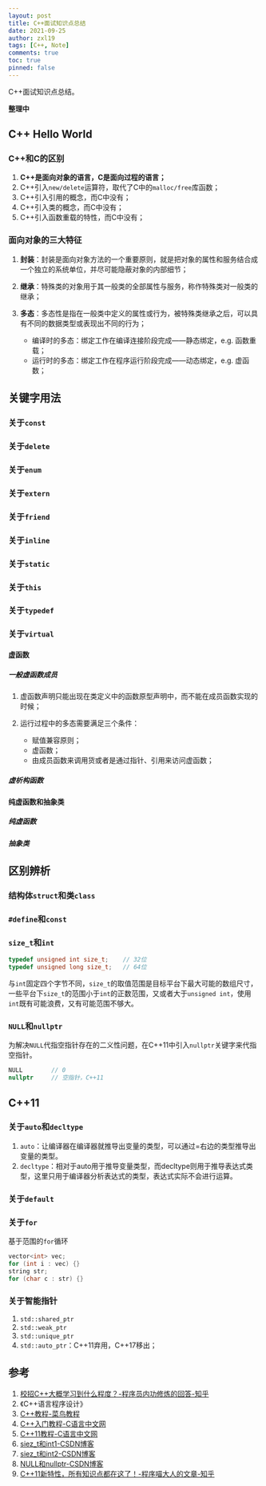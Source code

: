 ```yaml
---
layout: post
title: C++面试知识点总结
date: 2021-09-25
author: zxl19
tags: [C++, Note]
comments: true
toc: true
pinned: false
---
```


C++面试知识点总结。

<!-- more -->

**整理中**

## C++ Hello World

### C++和C的区别

1. **C++是面向对象的语言，C是面向过程的语言；**
2. C++引入`new/delete`运算符，取代了C中的`malloc/free`库函数；
3. C++引入引用的概念，而C中没有；
4. C++引入类的概念，而C中没有；
5. C++引入函数重载的特性，而C中没有；

### 面向对象的三大特征

1. **封装**：封装是面向对象方法的一个重要原则，就是把对象的属性和服务结合成一个独立的系统单位，并尽可能隐蔽对象的内部细节；
2. **继承**：特殊类的对象用于其一般类的全部属性与服务，称作特殊类对一般类的继承；
3. **多态**：多态性是指在一般类中定义的属性或行为，被特殊类继承之后，可以具有不同的数据类型或表现出不同的行为；

    - 编译时的多态：绑定工作在编译连接阶段完成——静态绑定，e.g. 函数重载；
    - 运行时的多态：绑定工作在程序运行阶段完成——动态绑定，e.g. 虚函数；

## 关键字用法

### 关于`const`

### 关于`delete`

### 关于`enum`

### 关于`extern`

### 关于`friend`

### 关于`inline`

### 关于`static`

### 关于`this`

### 关于`typedef`

### 关于`virtual`

#### 虚函数

##### 一般虚函数成员

1. 虚函数声明只能出现在类定义中的函数原型声明中，而不能在成员函数实现的时候；
2. 运行过程中的多态需要满足三个条件：

    - 赋值兼容原则；
    - 虚函数；
    - 由成员函数来调用货或者是通过指针、引用来访问虚函数；

##### 虚析构函数

#### 纯虚函数和抽象类

##### 纯虚函数

##### 抽象类

## 区别辨析

### 结构体`struct`和类`class`

### `#define`和`const`

### `size_t`和`int`

```cpp
typedef unsigned int size_t;    // 32位
typedef unsigned long size_t;   // 64位
```

与`int`固定四个字节不同，`size_t`的取值范围是目标平台下最大可能的数组尺寸，一些平台下`size_t`的范围小于`int`的正数范围，又或者大于`unsigned int`，使用`int`既有可能浪费，又有可能范围不够大。

### `NULL`和`nullptr`

为解决`NULL`代指空指针存在的二义性问题，在C++11中引入`nullptr`关键字来代指空指针。

```cpp
NULL        // 0
nullptr     // 空指针，C++11
```

## C++11

### 关于`auto`和`decltype`

1. `auto`：让编译器在编译器就推导出变量的类型，可以通过=右边的类型推导出变量的类型。
2. `decltype`：相对于auto用于推导变量类型，而decltype则用于推导表达式类型，这里只用于编译器分析表达式的类型，表达式实际不会进行运算。

### 关于`default`

### 关于`for`

基于范围的`for`循环

```cpp
vector<int> vec;
for (int i : vec) {}
string str;
for (char c : str) {}
```

### 关于智能指针

1. `std::shared_ptr`
2. `std::weak_ptr`
3. `std::unique_ptr`
4. `std::auto_ptr`：C++11弃用，C++17移出；

## 参考

1. [校招C++大概学习到什么程度？-程序员内功修炼的回答-知乎](https://www.zhihu.com/question/290102232/answer/2094675219)
2. 《C++语言程序设计》
3. [C++教程-菜鸟教程](https://www.runoob.com/cplusplus/cpp-tutorial.html)
4. [C++入门教程-C语言中文网](http://c.biancheng.net/cplus/)
5. [C++11教程-C语言中文网](http://c.biancheng.net/cplus/11/)
6. [siez_t和int1-CSDN博客](https://blog.csdn.net/wc11223/article/details/70553583)
7. [siez_t和int2-CSDN博客](https://blog.csdn.net/qq_41598072/article/details/84924997)
8. [NULL和nullptr-CSDN博客](https://blog.csdn.net/qq_18108083/article/details/84346655)
9. [C++11新特性，所有知识点都在这了！-程序喵大人的文章-知乎](https://zhuanlan.zhihu.com/p/139515439)
